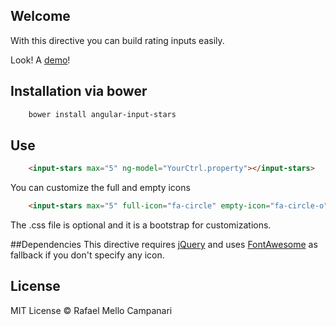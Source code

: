 ## Welcome

With this directive you can build rating inputs easily. 

Look!  A [demo](http://lab.rafamello.com/angular-input-stars)!

## Installation via bower

```bash
	bower install angular-input-stars
```

## Use

```html
	<input-stars max="5" ng-model="YourCtrl.property"></input-stars>
```

You can customize the full and empty icons
```html
	<input-stars max="5" full-icon="fa-circle" empty-icon="fa-circle-o" ng-model="YourCtrl.property"></input-stars>
```

The .css file is optional and it is a bootstrap for customizations.

##Dependencies
This directive requires [jQuery](http://jquery.com) and uses [FontAwesome](http://fortawesome.github.io/Font-Awesome/) as fallback if you don't specify any icon.

## License

MIT License © Rafael Mello Campanari
